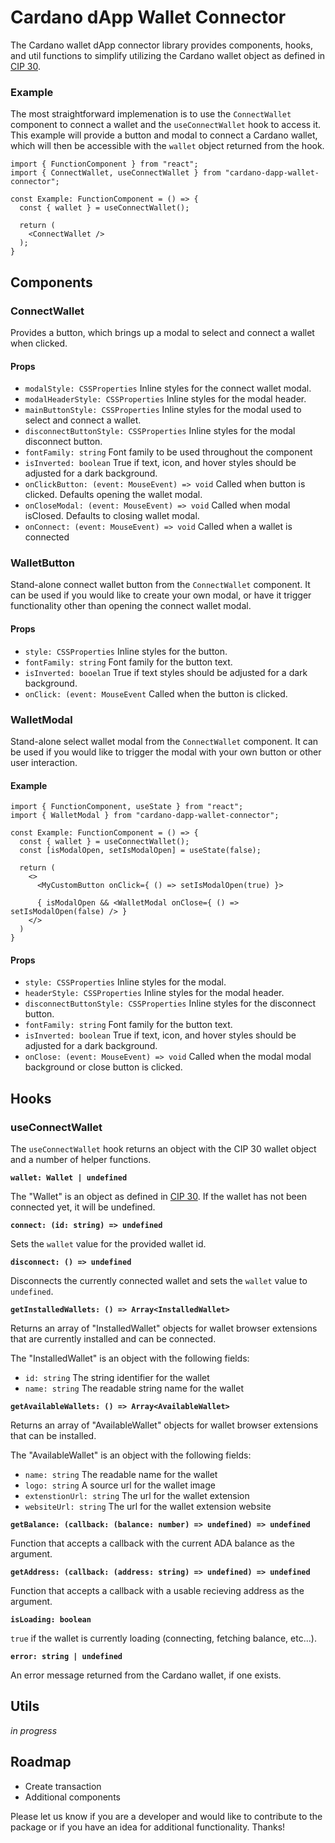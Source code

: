 # Cardano dApp Wallet Connector

The Cardano wallet dApp connector library provides components, hooks, and util functions to simplify
utilizing the Cardano wallet object as defined in [CIP 30](https://cips.cardano.org/cips/cip30).

### Example

The most straightforward implemenation is to use the `ConnectWallet` component to connect a wallet
and the `useConnectWallet` hook to access it. This example will provide a button and modal to connect
a Cardano wallet, which will then be accessible with the `wallet` object returned from the hook.

```
import { FunctionComponent } from "react";
import { ConnectWallet, useConnectWallet } from "cardano-dapp-wallet-connector";

const Example: FunctionComponent = () => {
  const { wallet } = useConnectWallet();

  return (
    <ConnectWallet />
  );
}
```

## Components

### ConnectWallet

Provides a button, which brings up a modal to select and connect a wallet when clicked.

#### Props

- `modalStyle: CSSProperties` Inline styles for the connect wallet modal.
- `modalHeaderStyle: CSSProperties` Inline styles for the modal header.
- `mainButtonStyle: CSSProperties` Inline styles for the modal used to select and connect a wallet.
- `disconnectButtonStyle: CSSProperties` Inline styles for the modal disconnect button.
- `fontFamily: string` Font family to be used throughout the component
- `isInverted: boolean` True if text, icon, and hover styles should be adjusted for a dark background.
- `onClickButton: (event: MouseEvent) => void` Called when button is clicked. Defaults opening the wallet modal.
- `onCloseModal: (event: MouseEvent) => void` Called when modal isClosed. Defaults to closing wallet modal.
- `onConnect: (event: MouseEvent) => void` Called when a wallet is connected

### WalletButton

Stand-alone connect wallet button from the `ConnectWallet` component. It can be used if you
would like to create your own modal, or have it trigger functionality other than opening the
connect wallet modal.

#### Props

- `style: CSSProperties` Inline styles for the button.
- `fontFamily: string` Font family for the button text.
- `isInverted: booelan` True if text styles should be adjusted for a dark background.
- `onClick: (event: MouseEvent` Called when the button is clicked.

### WalletModal

Stand-alone select wallet modal from the `ConnectWallet` component. It can be used if you would
like to trigger the modal with your own button or other user interaction.

#### Example

```
import { FunctionComponent, useState } from "react";
import { WalletModal } from "cardano-dapp-wallet-connector";

const Example: FunctionComponent = () => {
  const { wallet } = useConnectWallet();
  const [isModalOpen, setIsModalOpen] = useState(false);

  return (
    <>
      <MyCustomButton onClick={ () => setIsModalOpen(true) }>

      { isModalOpen && <WalletModal onClose={ () => setIsModalOpen(false) /> }
    </>
  )
}
```

#### Props

- `style: CSSProperties` Inline styles for the modal.
- `headerStyle: CSSProperties` Inline styles for the modal header.
- `disconnectButtonStyle: CSSProperties` Inline styles for the disconnect button.
- `fontFamily: string` Font family for the button text.
- `isInverted: boolean` True if text, icon, and hover styles should be adjusted for a dark background.
- `onClose: (event: MouseEvent) => void` Called when the modal modal background or close button is clicked.

## Hooks

### useConnectWallet

The `useConnectWallet` hook returns an object with the CIP 30 wallet object and
a number of helper functions.

**`wallet: Wallet | undefined`**

The "Wallet" is an object as defined in [CIP 30](https://cips.cardano.org/cips/cip30).
If the wallet has not been connected yet, it will be undefined.

**`connect: (id: string) => undefined`**

Sets the `wallet` value for the provided wallet id.

**`disconnect: () => undefined`**

Disconnects the currently connected wallet and sets the `wallet` value to
`undefined`.

**`getInstalledWallets: () => Array<InstalledWallet>`**

Returns an array of "InstalledWallet" objects for wallet browser extensions
that are currently installed and can be connected.

The "InstalledWallet" is an object with the following fields:

- `id: string` The string identifier for the wallet
- `name: string` The readable string name for the wallet

**`getAvailableWallets: () => Array<AvailableWallet>`**

Returns an array of "AvailableWallet" objects for wallet browser extensions
that can be installed.

The "AvailableWallet" is an object with the following fields:

- `name: string` The readable name for the wallet
- `logo: string` A source url for the wallet image
- `extenstionUrl: string` The url for the wallet extension
- `websiteUrl: string` The url for the wallet extension website

**`getBalance: (callback: (balance: number) => undefined) => undefined`**

Function that accepts a callback with the current ADA balance as
the argument.

**`getAddress: (callback: (address: string) => undefined) => undefined`**

Function that accepts a callback with a usable recieving address as
the argument.

**`isLoading: boolean`**

`true` if the wallet is currently loading (connecting, fetching balance, etc...).

**`error: string | undefined`**

An error message returned from the Cardano wallet, if one exists.

## Utils

_in progress_

## Roadmap

- Create transaction
- Additional components

Please let us know if you are a developer and would like to contribute to the
package or if you have an idea for additional functionality. Thanks!
